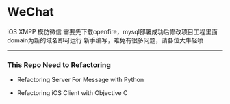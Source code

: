 # WeChat
iOS XMPP 模仿微信
需要先下载openfire，mysql部署成功后修改项目工程里面domain为新的域名即可运行
新手编写，难免有很多问题，请各位大牛轻喷

---
### This Repo Need to Refactoring

- Refactoring Server For Message with Python

- Refactoring iOS Client with Objective C
